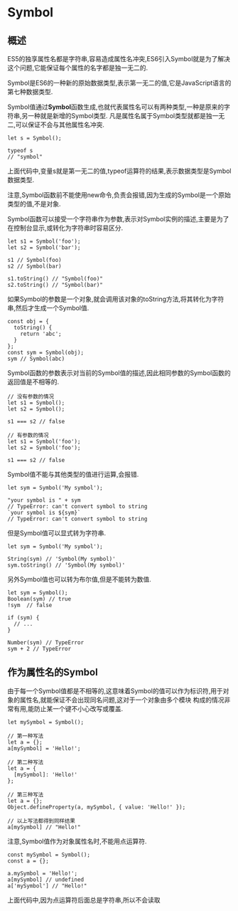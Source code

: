 # Symbol #

## 概述 ##
ES5的独享属性名都是字符串,容易造成属性名冲突,ES6引入Symbol就是为了解决这个问题,它能保证每个属性的名字都是独一无二的.

Symbol是ES6的一种新的原始数据类型,表示第一无二的值,它是JavaScript语言的第七种数据类型.

Symbol值通过**Symbol**函数生成,也就代表属性名可以有两种类型,一种是原来的字符串,另一种就是新增的Symbol类型.
凡是属性名属于Symbol类型就都是独一无二,可以保证不会与其他属性名冲突.
```
let s = Symbol();

typeof s
// "symbol"
```
上面代码中,变量s就是第一无二的值,typeof运算符的结果,表示数据类型是Symbol数据类型.

注意,Symbol函数前不能使用new命令,负责会报错,因为生成的Symbol是一个原始类型的值,不是对象.

Symbol函数可以接受一个字符串作为参数,表示对Symbol实例的描述,主要是为了在控制台显示,或转化为字符串时容易区分.
```
let s1 = Symbol('foo');
let s2 = Symbol('bar');

s1 // Symbol(foo)
s2 // Symbol(bar)

s1.toString() // "Symbol(foo)"
s2.toString() // "Symbol(bar)"
```
如果Symbol的参数是一个对象,就会调用该对象的toString方法,将其转化为字符串,然后才生成一个Symbol值.
```
const obj = {
  toString() {
    return 'abc';
  }
};
const sym = Symbol(obj);
sym // Symbol(abc)
```
Symbol函数的参数表示对当前的Symbol值的描述,因此相同参数的Symbol函数的返回值是不相等的.
```
// 没有参数的情况
let s1 = Symbol();
let s2 = Symbol();

s1 === s2 // false

// 有参数的情况
let s1 = Symbol('foo');
let s2 = Symbol('foo');

s1 === s2 // false
```
Symbol值不能与其他类型的值进行运算,会报错.
```
let sym = Symbol('My symbol');

"your symbol is " + sym
// TypeError: can't convert symbol to string
`your symbol is ${sym}`
// TypeError: can't convert symbol to string
```
但是Symbol值可以显式转为字符串.
```
let sym = Symbol('My symbol');

String(sym) // 'Symbol(My symbol)'
sym.toString() // 'Symbol(My symbol)'
```
另外Symbol值也可以转为布尔值,但是不能转为数值.
```
let sym = Symbol();
Boolean(sym) // true
!sym  // false

if (sym) {
  // ...
}

Number(sym) // TypeError
sym + 2 // TypeError
```

## 作为属性名的Symbol ##
由于每一个Symbol值都是不相等的,这意味着Symbol的值可以作为标识符,用于对象的属性名,就能保证不会出现同名问题,这对于一个对象由多个模块 构成的情况非常有用,能防止某一个键不小心改写或覆盖.
```
let mySymbol = Symbol();

// 第一种写法
let a = {};
a[mySymbol] = 'Hello!';

// 第二种写法
let a = {
  [mySymbol]: 'Hello!'
};

// 第三种写法
let a = {};
Object.defineProperty(a, mySymbol, { value: 'Hello!' });

// 以上写法都得到同样结果
a[mySymbol] // "Hello!"
```

注意,Symbol值作为对象属性名时,不能用点运算符.
```
const mySymbol = Symbol();
const a = {};

a.mySymbol = 'Hello!';
a[mySymbol] // undefined
a['mySymbol'] // "Hello!"
```
上面代码中,因为点运算符后面总是字符串,所以不会读取